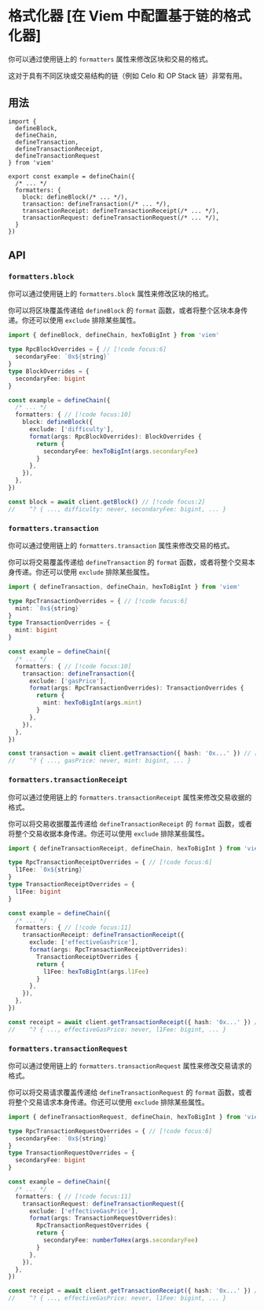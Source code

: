 # 格式化器 [在 Viem 中配置基于链的格式化器]

你可以通过使用链上的 `formatters` 属性来修改区块和交易的格式。

这对于具有不同区块或交易结构的链（例如 Celo 和 OP Stack 链）非常有用。

## 用法

```tsx
import { 
  defineBlock,
  defineChain,
  defineTransaction, 
  defineTransactionReceipt, 
  defineTransactionRequest 
} from 'viem' 

export const example = defineChain({
  /* ... */
  formatters: { 
    block: defineBlock(/* ... */),
    transaction: defineTransaction(/* ... */),
    transactionReceipt: defineTransactionReceipt(/* ... */),
    transactionRequest: defineTransactionRequest(/* ... */),
  } 
})
```

## API

### `formatters.block`

你可以通过使用链上的 `formatters.block` 属性来修改区块的格式。

你可以将区块覆盖传递给 `defineBlock` 的 `format` 函数，或者将整个区块本身传递。你还可以使用 `exclude` 排除某些属性。

```ts
import { defineBlock, defineChain, hexToBigInt } from 'viem'

type RpcBlockOverrides = { // [!code focus:6]
  secondaryFee: `0x${string}`
}
type BlockOverrides = {
  secondaryFee: bigint
}

const example = defineChain({
  /* ... */
  formatters: { // [!code focus:10]
    block: defineBlock({
      exclude: ['difficulty'],
      format(args: RpcBlockOverrides): BlockOverrides {
        return {
          secondaryFee: hexToBigInt(args.secondaryFee)
        }
      },
    }),
  },
})

const block = await client.getBlock() // [!code focus:2]
//    ^? { ..., difficulty: never, secondaryFee: bigint, ... }
```

### `formatters.transaction`

你可以通过使用链上的 `formatters.transaction` 属性来修改交易的格式。

你可以将交易覆盖传递给 `defineTransaction` 的 `format` 函数，或者将整个交易本身传递。你还可以使用 `exclude` 排除某些属性。

```ts
import { defineTransaction, defineChain, hexToBigInt } from 'viem'

type RpcTransactionOverrides = { // [!code focus:6]
  mint: `0x${string}`
}
type TransactionOverrides = {
  mint: bigint
}

const example = defineChain({
  /* ... */
  formatters: { // [!code focus:10]
    transaction: defineTransaction({
      exclude: ['gasPrice'],
      format(args: RpcTransactionOverrides): TransactionOverrides {
        return {
          mint: hexToBigInt(args.mint)
        }
      },
    }),
  },
})

const transaction = await client.getTransaction({ hash: '0x...' }) // [!code focus:2]
//    ^? { ..., gasPrice: never, mint: bigint, ... }
```

### `formatters.transactionReceipt`

你可以通过使用链上的 `formatters.transactionReceipt` 属性来修改交易收据的格式。

你可以将交易收据覆盖传递给 `defineTransactionReceipt` 的 `format` 函数，或者将整个交易收据本身传递。你还可以使用 `exclude` 排除某些属性。

```ts
import { defineTransactionReceipt, defineChain, hexToBigInt } from 'viem'

type RpcTransactionReceiptOverrides = { // [!code focus:6]
  l1Fee: `0x${string}`
}
type TransactionReceiptOverrides = {
  l1Fee: bigint
}

const example = defineChain({
  /* ... */
  formatters: { // [!code focus:11]
    transactionReceipt: defineTransactionReceipt({
      exclude: ['effectiveGasPrice'],
      format(args: RpcTransactionReceiptOverrides): 
        TransactionReceiptOverrides {
        return {
          l1Fee: hexToBigInt(args.l1Fee)
        }
      },
    }),
  },
})

const receipt = await client.getTransactionReceipt({ hash: '0x...' }) // [!code focus:2]
//    ^? { ..., effectiveGasPrice: never, l1Fee: bigint, ... }
```

### `formatters.transactionRequest`

你可以通过使用链上的 `formatters.transactionRequest` 属性来修改交易请求的格式。

你可以将交易请求覆盖传递给 `defineTransactionRequest` 的 `format` 函数，或者将整个交易请求本身传递。你还可以使用 `exclude` 排除某些属性。

```ts
import { defineTransactionRequest, defineChain, hexToBigInt } from 'viem'

type RpcTransactionRequestOverrides = { // [!code focus:6]
  secondaryFee: `0x${string}`
}
type TransactionRequestOverrides = {
  secondaryFee: bigint
}

const example = defineChain({
  /* ... */
  formatters: { // [!code focus:11]
    transactionRequest: defineTransactionRequest({
      exclude: ['effectiveGasPrice'],
      format(args: TransactionRequestOverrides): 
        RpcTransactionRequestOverrides {
        return {
          secondaryFee: numberToHex(args.secondaryFee)
        }
      },
    }),
  },
})

const receipt = await client.getTransactionReceipt({ hash: '0x...' }) // [!code focus:2]
//    ^? { ..., effectiveGasPrice: never, l1Fee: bigint, ... }
```